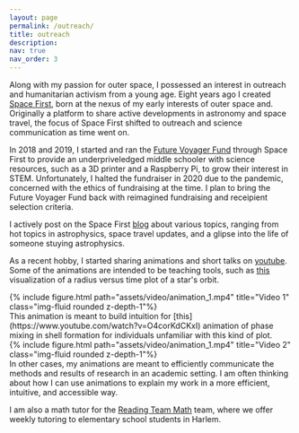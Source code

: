 ```yaml
---
layout: page
permalink: /outreach/
title: outreach
description:
nav: true
nav_order: 3
---
```


Along with my passion for outer space, I possessed an interest in outreach and humanitarian activism from a young age. Eight years ago I created [Space First](https://www.spacefirst.org), born at the nexus of my early interests of outer space and. Originally a platform to share active developments in astronomy and space travel, the focus of Space First shifted to outreach and science communication as time went on. 

In 2018 and 2019, I started and ran the [Future Voyager Fund](https://www.spacefirst.org/future-voyager-scholarship.html) through Space First to provide an underpriveledged middle schooler with science resources, such as a 3D printer and a Raspberry Pi, to grow their interest in STEM. Unfortunately, I halted the fundraiser in 2020 due to the pandemic, concerned with the ethics of fundraising at the time. I plan to bring the Future Voyager Fund back with reimagined fundraising and receipient selection criteria. 

I actively post on the Space First [blog](https://www.spacefirst.org/blog) about various topics, ranging from hot topics in astrophysics, space travel updates, and a glipse into the life of someone stuying astrophysics.

As a recent hobby, I started sharing animations and short talks on [youtube](https://youtube.com/@sgpspace). Some of the animations are intended to be teaching tools, such as [this](https://www.youtube.com/watch?v=RsmxoaW-1ug) visualization of a radius versus time plot of a star's orbit.
<div class="row">
    <div class="col-sm mt-3 mt-md-0">
        {% include figure.html path="assets/video/animation_1.mp4" title="Video 1" class="img-fluid rounded z-depth-1"%}
    </div>
</div>
This animation is meant to build intuition for [this](https://www.youtube.com/watch?v=O4corKdCKxI) animation of phase mixing in shell formation for individuals unfamiliar with this kind of plot.
<div class="row">
    <div class="col-sm mt-3 mt-md-0">
        {% include figure.html path="assets/video/animation_1.mp4" title="Video 2" class="img-fluid rounded z-depth-1"%}
    </div>
</div> 
In other cases, my animations are meant to efficiently communicate the methods and results of research in an academic setting. I am often thinking about how I can use animations to explain my work in a more efficient, intuitive, and accessible way.

I am also a math tutor for the [Reading Team Math](https://www.communityservice.columbia.edu/content/reading-team) team, where we offer weekly tutoring to elementary school students in Harlem.
